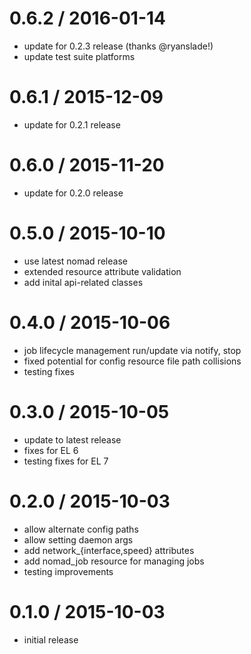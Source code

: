 # 0.6.2 / 2016-01-14

* update for 0.2.3 release (thanks @ryanslade!)
* update test suite platforms

# 0.6.1 / 2015-12-09

* update for 0.2.1 release

# 0.6.0 / 2015-11-20

* update for 0.2.0 release

# 0.5.0 / 2015-10-10

* use latest nomad release
* extended resource attribute validation
* add inital api-related classes

# 0.4.0 / 2015-10-06

* job lifecycle management run/update via notify, stop
* fixed potential for config resource file path collisions
* testing fixes

# 0.3.0 / 2015-10-05

* update to latest release
* fixes for EL 6
* testing fixes for EL 7

# 0.2.0 / 2015-10-03

 - allow alternate config paths
 - allow setting daemon args
 - add network_{interface,speed} attributes
 - add nomad_job resource for managing jobs
 - testing improvements

# 0.1.0 / 2015-10-03

 - initial release
